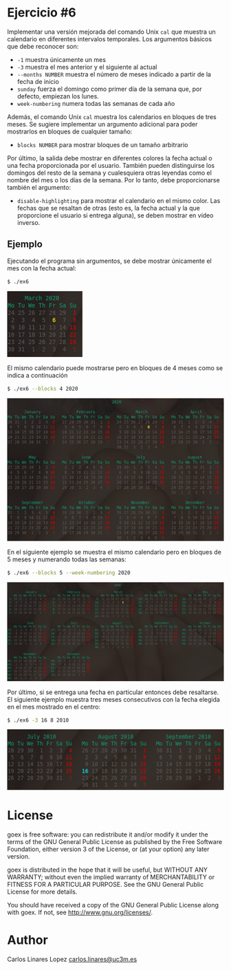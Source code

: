 # Ejercicio #6

Implementar una versión mejorada del comando Unix ``cal`` que muestra un
calendario en diferentes intervalos temporales. Los argumentos básicos que debe
reconocer son:

- ``-1`` muestra únicamente un mes
- ``-3`` muestra el mes anterior y el siguiente al actual
- ``--months NUMBER`` muestra el número de meses indicado a partir de la fecha
  de inicio
- ``sunday`` fuerza el domingo como primer día de la semana que, por
  defecto, empiezan los lunes.
- ``week-numbering`` numera todas las semanas de cada año

Además, el comando Unix ``cal`` muestra los calendarios en bloques de tres
meses. Se sugiere implementar un argumento adicional para poder mostrarlos en
bloques de cualquier tamaño:

- ``blocks NUMBER`` para mostrar bloques de un tamaño arbitrario

Por último, la salida debe mostrar en diferentes colores la fecha actual o una
fecha proporcionada por el usuario. También pueden distinguirse los domingos del
resto de la semana y cualesquiera otras leyendas como el nombre del mes o los
días de la semana. Por lo tanto, debe proporcionarse también el argumento:

- ``disable-highlighting`` para mostrar el calendario en el mismo color. Las
  fechas que se resaltan de otras (esto es, la fecha actual y la que proporcione
  el usuario si entrega alguna), se deben mostrar en vídeo inverso.

## Ejemplo

Ejecutando el programa sin argumentos, se debe mostrar únicamente el mes con la
fecha actual:

``` sh
$ ./ex6
```

![Example 1](pics/pic1.png)

El mismo calendario puede mostrarse pero en bloques de 4 meses como se indica a
continuación

``` sh
$ ./ex6 --blocks 4 2020
```

![Example 2](pics/pic2.png)

En el siguiente ejemplo se muestra el mismo calendario pero en bloques de 5
meses y numerando todas las semanas:

``` sh
$ ./ex6 --blocks 5 --week-numbering 2020
```

![Example 3](pics/pic3.png)


Por último, si se entrega una fecha en particular entonces debe resaltarse. El
siguiente ejemplo muestra tres meses consecutivos con la fecha elegida en el mes
mostrado en el centro:

``` sh
$ ./ex6 -3 16 8 2010
```

![Example 4](pics/pic4.png)


# License #

goex is free software: you can redistribute it and/or modify it under
the terms of the GNU General Public License as published by the Free
Software Foundation, either version 3 of the License, or (at your
option) any later version.

goex is distributed in the hope that it will be useful, but WITHOUT
ANY WARRANTY; without even the implied warranty of MERCHANTABILITY or
FITNESS FOR A PARTICULAR PURPOSE.  See the GNU General Public License
for more details.

You should have received a copy of the GNU General Public License
along with goex.  If not, see <http://www.gnu.org/licenses/>.


# Author #

Carlos Linares Lopez <carlos.linares@uc3m.es>
